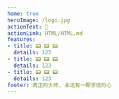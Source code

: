 ```yaml
---
home: true
heroImage: /logo.jpg
actionText: 🌋
actionLink: HTML/HTML.md
features:
- title: 📟 📟 📟
  details: 123
- title: 📟 📟 📟
  details: 123
- title: 📟 📟 📟
  details: 123
footer: 真正的大师, 永远有一颗学徒的心
---
```

